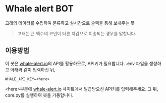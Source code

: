 <!-- Heading -->
# Whale alert BOT
고래의 데이터를 수집하여 분류하고 실시간으로 슬랙을 통해 보내주는 봇
> 고래는 큰 액수의 코인이 다른 지갑으로 이송되는 경우를 말합니다.

## 이용방법
이 봇은 [whale-alert.io](https://whale-alert.io/)의 API를 활용하므로, API키가 필요합니다.
.env 파일을 생성하고 아래와 같이 입력하신 뒤,
```
WHALE_API_KEY=<here>
```
\<here>부분에 [whale-alert.io](https://whale-alert.io/pricing) 사이트에서 발급받으신 API키를 입력해주세요.
그 뒤, core.py를 실행하여 봇을 가동합니다.